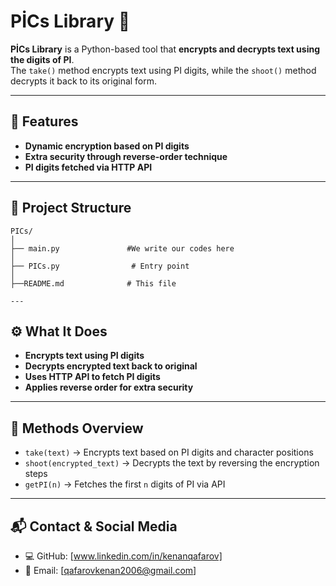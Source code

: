 # PİCs Library 📌

**PİCs Library** is a Python-based tool that **encrypts and decrypts text using the digits of PI**.  
The `take()` method encrypts text using PI digits, while the `shoot()` method decrypts it back to its original form.

---

## 🚀 Features

- **Dynamic encryption based on PI digits**
- **Extra security through reverse-order technique**
- **PI digits fetched via HTTP API**

---

## 📁 Project Structure

```
PICs/
│
├── main.py               #We write our codes here
│  
├── PICs.py                # Entry point
│
├──README.md              # This file

---
```


## ⚙️ What It Does

- **Encrypts text using PI digits**
- **Decrypts encrypted text back to original**
- **Uses HTTP API to fetch PI digits**
- **Applies reverse order for extra security**

---

## 🧠 Methods Overview

- `take(text)` → Encrypts text based on PI digits and character positions  
- `shoot(encrypted_text)` → Decrypts the text by reversing the encryption steps  
- `getPI(n)` → Fetches the first `n` digits of PI via API

---

## 📬 Contact & Social Media

- 💻 GitHub: [www.linkedin.com/in/kenanqafarov]  
- 📧 Email: [qafarovkenan2006@gmail.com]

